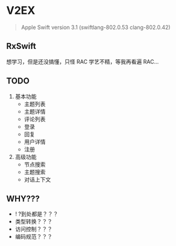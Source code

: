 # V2EX

> Apple Swift version 3.1 (swiftlang-802.0.53 clang-802.0.42)

## RxSwift

想学习，但是还没搞懂，只怪 RAC 学艺不精，等我再看遍 RAC...

## TODO

1. 基本功能
   - 主题列表
   - 主题详情
   - 评论列表
   - 登录
   - 回复
   - 用户详情
   - 注册
2. 高级功能
   - 节点搜索
   - 主题搜索
   - 对话上下文

## WHY???

- ! ?到处都是？？？
- 类型转换？？？
- 访问控制？？？
- 编码规范？？？

